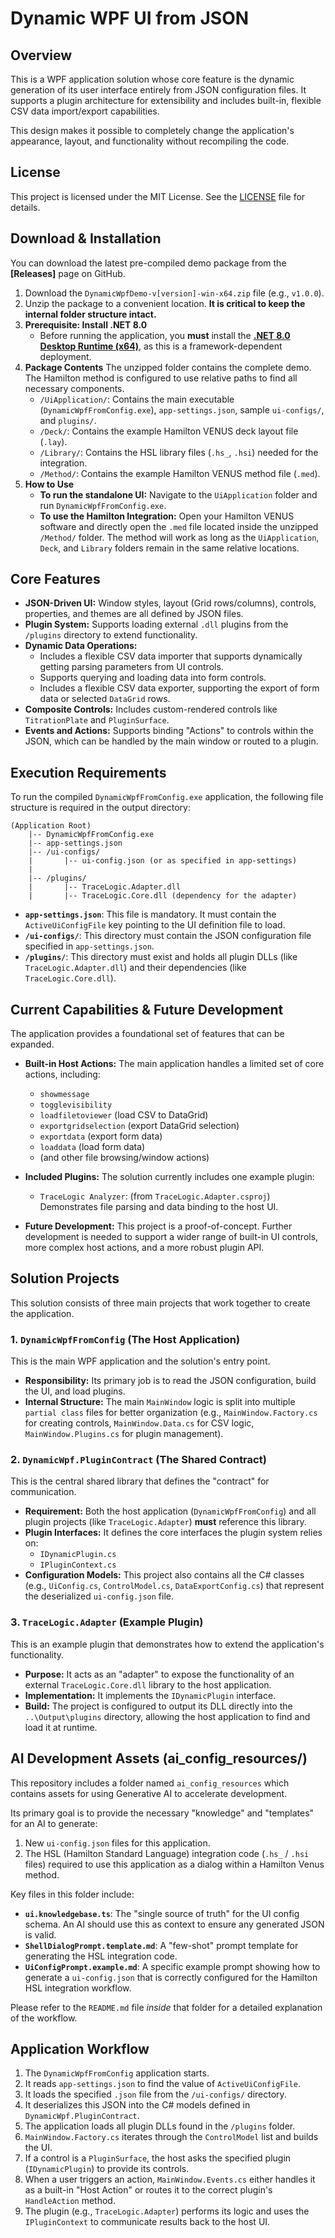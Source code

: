 # Dynamic WPF UI from JSON

## Overview

This is a WPF application solution whose core feature is the dynamic generation of its user interface entirely from JSON configuration files. It supports a plugin architecture for extensibility and includes built-in, flexible CSV data import/export capabilities.

This design makes it possible to completely change the application's appearance, layout, and functionality without recompiling the code.

## License

This project is licensed under the MIT License. See the [LICENSE](LICENSE) file for details.

## Download & Installation

You can download the latest pre-compiled demo package from the **[Releases]** page on GitHub.

1.  Download the `DynamicWpfDemo-v[version]-win-x64.zip` file (e.g., `v1.0.0`).
2.  Unzip the package to a convenient location. **It is critical to keep the internal folder structure intact.**
3.  **Prerequisite: Install .NET 8.0**
    * Before running the application, you **must** install the **[.NET 8.0 Desktop Runtime (x64)](https://dotnet.microsoft.com/en-us/download/dotnet/8.0)**, as this is a framework-dependent deployment.
4.  **Package Contents**
    The unzipped folder contains the complete demo. The Hamilton method is configured to use relative paths to find all necessary components.
    * `/UiApplication/`: Contains the main executable (`DynamicWpfFromConfig.exe`), `app-settings.json`, sample `ui-configs/`, and `plugins/`.
    * `/Deck/`: Contains the example Hamilton VENUS deck layout file (`.lay`).
    * `/Library/`: Contains the HSL library files (`.hs_`, `.hsi`) needed for the integration.
    * `/Method/`: Contains the example Hamilton VENUS method file (`.med`).
5.  **How to Use**
    * **To run the standalone UI:** Navigate to the `UiApplication` folder and run `DynamicWpfFromConfig.exe`.
    * **To use the Hamilton Integration:** Open your Hamilton VENUS software and directly open the `.med` file located inside the unzipped `/Method/` folder. The method will work as long as the `UiApplication`, `Deck`, and `Library` folders remain in the same relative locations.

## Core Features

* **JSON-Driven UI:** Window styles, layout (Grid rows/columns), controls, properties, and themes are all defined by JSON files.
* **Plugin System:** Supports loading external `.dll` plugins from the `/plugins` directory to extend functionality.
* **Dynamic Data Operations:**
    * Includes a flexible CSV data importer that supports dynamically getting parsing parameters from UI controls.
    * Supports querying and loading data into form controls.
    * Includes a flexible CSV data exporter, supporting the export of form data or selected `DataGrid` rows.
* **Composite Controls:** Includes custom-rendered controls like `TitrationPlate` and `PluginSurface`.
* **Events and Actions:** Supports binding "Actions" to controls within the JSON, which can be handled by the main window or routed to a plugin.

## Execution Requirements

To run the compiled `DynamicWpfFromConfig.exe` application, the following file structure is required in the output directory:
```
(Application Root) 
	|-- DynamicWpfFromConfig.exe 
	|-- app-settings.json 
	|-- /ui-configs/ 
	| 		|-- ui-config.json (or as specified in app-settings) 
	|
	|-- /plugins/ 
	| 		|-- TraceLogic.Adapter.dll 
	| 		|-- TraceLogic.Core.dll (dependency for the adapter)
```

* **`app-settings.json`**: This file is mandatory. It must contain the `ActiveUiConfigFile` key pointing to the UI definition file to load.
* **`/ui-configs/`**: This directory must contain the JSON configuration file specified in `app-settings.json`.
* **`/plugins/`**: This directory must exist and holds all plugin DLLs (like `TraceLogic.Adapter.dll`) and their dependencies (like `TraceLogic.Core.dll`).

## Current Capabilities & Future Development

The application provides a foundational set of features that can be expanded.

* **Built-in Host Actions:** The main application handles a limited set of core actions, including:
    * `showmessage`
    * `togglevisibility`
    * `loadfiletoviewer` (load CSV to DataGrid)
    * `exportgridselection` (export DataGrid selection)
    * `exportdata` (export form data)
    * `loaddata` (load form data)
    * (and other file browsing/window actions)

* **Included Plugins:** The solution currently includes one example plugin:
    * `TraceLogic Analyzer`: (from `TraceLogic.Adapter.csproj`) Demonstrates file parsing and data binding to the host UI.

* **Future Development:** This project is a proof-of-concept. Further development is needed to support a wider range of built-in UI controls, more complex host actions, and a more robust plugin API.

## Solution Projects

This solution consists of three main projects that work together to create the application.

### 1. `DynamicWpfFromConfig` (The Host Application)

This is the main WPF application and the solution's entry point.

* **Responsibility:** Its primary job is to read the JSON configuration, build the UI, and load plugins.
* **Internal Structure:** The main `MainWindow` logic is split into multiple `partial class` files for better organization (e.g., `MainWindow.Factory.cs` for creating controls, `MainWindow.Data.cs` for CSV logic, `MainWindow.Plugins.cs` for plugin management).

### 2. `DynamicWpf.PluginContract` (The Shared Contract)

This is the central shared library that defines the "contract" for communication.

* **Requirement:** Both the host application (`DynamicWpfFromConfig`) and all plugin projects (like `TraceLogic.Adapter`) **must** reference this library.
* **Plugin Interfaces:** It defines the core interfaces the plugin system relies on:
    * `IDynamicPlugin.cs`
    * `IPluginContext.cs`
* **Configuration Models:** This project also contains all the C# classes (e.g., `UiConfig.cs`, `ControlModel.cs`, `DataExportConfig.cs`) that represent the deserialized `ui-config.json` file.

### 3. `TraceLogic.Adapter` (Example Plugin)

This is an example plugin that demonstrates how to extend the application's functionality.

* **Purpose:** It acts as an "adapter" to expose the functionality of an external `TraceLogic.Core.dll` library to the host application.
* **Implementation:** It implements the `IDynamicPlugin` interface.
* **Build:** The project is configured to output its DLL directly into the `..\Output\plugins` directory, allowing the host application to find and load it at runtime.

## AI Development Assets (ai_config_resources/)

This repository includes a folder named `ai_config_resources` which contains assets for using Generative AI to accelerate development.

Its primary goal is to provide the necessary "knowledge" and "templates" for an AI to generate:

1.  New `ui-config.json` files for this application.
2.  The HSL (Hamilton Standard Language) integration code (`.hs_` / `.hsi` files) required to use this application as a dialog within a Hamilton Venus method.

Key files in this folder include:

* **`ui.knowledgebase.ts`**: The "single source of truth" for the UI config schema. An AI should use this as context to ensure any generated JSON is valid.
* **`ShellDialogPrompt.template.md`**: A "few-shot" prompt template for generating the HSL integration code.
* **`UiConfigPrompt.example.md`**: A specific example prompt showing how to generate a `ui-config.json` that is correctly configured for the Hamilton HSL integration workflow.

Please refer to the `README.md` file *inside* that folder for a detailed explanation of the workflow.

## Application Workflow

1.  The `DynamicWpfFromConfig` application starts.
2.  It reads `app-settings.json` to find the value of `ActiveUiConfigFile`.
3.  It loads the specified `.json` file from the `/ui-configs/` directory.
4.  It deserializes this JSON into the C# models defined in `DynamicWpf.PluginContract`.
5.  The application loads all plugin DLLs found in the `/plugins` folder.
6.  `MainWindow.Factory.cs` iterates through the `ControlModel` list and builds the UI.
7.  If a control is a `PluginSurface`, the host asks the specified plugin (`IDynamicPlugin`) to provide its controls.
8.  When a user triggers an action, `MainWindow.Events.cs` either handles it as a built-in "Host Action" or routes it to the correct plugin's `HandleAction` method.
9.  The plugin (e.g., `TraceLogic.Adapter`) performs its logic and uses the `IPluginContext` to communicate results back to the host UI.